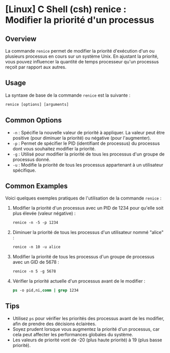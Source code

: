 # [Linux] C Shell (csh) renice : Modifier la priorité d'un processus

## Overview
La commande `renice` permet de modifier la priorité d'exécution d'un ou plusieurs processus en cours sur un système Unix. En ajustant la priorité, vous pouvez influencer la quantité de temps processeur qu'un processus reçoit par rapport aux autres.

## Usage
La syntaxe de base de la commande `renice` est la suivante :

```csh
renice [options] [arguments]
```

## Common Options
- `-n` : Spécifie la nouvelle valeur de priorité à appliquer. La valeur peut être positive (pour diminuer la priorité) ou négative (pour l'augmenter).
- `-p` : Permet de spécifier le PID (identifiant de processus) du processus dont vous souhaitez modifier la priorité.
- `-g` : Utilisé pour modifier la priorité de tous les processus d'un groupe de processus donné.
- `-u` : Modifie la priorité de tous les processus appartenant à un utilisateur spécifique.

## Common Examples
Voici quelques exemples pratiques de l'utilisation de la commande `renice` :

1. Modifier la priorité d'un processus avec un PID de 1234 pour qu'elle soit plus élevée (valeur négative) :
   ```csh
   renice -n -5 -p 1234
   ```

2. Diminuer la priorité de tous les processus d'un utilisateur nommé "alice" :
   ```csh
   renice -n 10 -u alice
   ```

3. Modifier la priorité de tous les processus d'un groupe de processus avec un GID de 5678 :
   ```csh
   renice -n 5 -g 5678
   ```

4. Vérifier la priorité actuelle d'un processus avant de le modifier :
   ```csh
   ps -o pid,ni,comm | grep 1234
   ```

## Tips
- Utilisez `ps` pour vérifier les priorités des processus avant de les modifier, afin de prendre des décisions éclairées.
- Soyez prudent lorsque vous augmentez la priorité d'un processus, car cela peut affecter les performances globales du système.
- Les valeurs de priorité vont de -20 (plus haute priorité) à 19 (plus basse priorité).